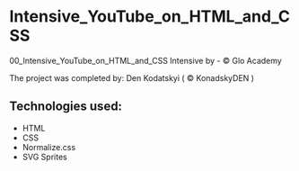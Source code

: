 # Intensive_YouTube_on_HTML_and_CSS
00_Intensive_YouTube_on_HTML_and_CSS
Intensive by - © Glo Academy

The project was completed by: Den Kodatskyi ( © KonadskyDEN )

## Technologies used:
- HTML
- CSS
- Normalize.css
- SVG Sprites
